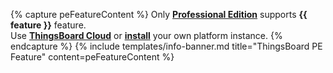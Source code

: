 {% capture peFeatureContent %}
Only [**Professional Edition**](/products/thingsboard-pe/) supports **{{ feature }}** feature.<br>
Use [**ThingsBoard Cloud**](https://{{hostName}}/signup) or [**install**](/docs/user-guide/install/pe/installation-options/) your own platform instance.
{% endcapture %}
{% include templates/info-banner.md title="ThingsBoard PE Feature" content=peFeatureContent %}
